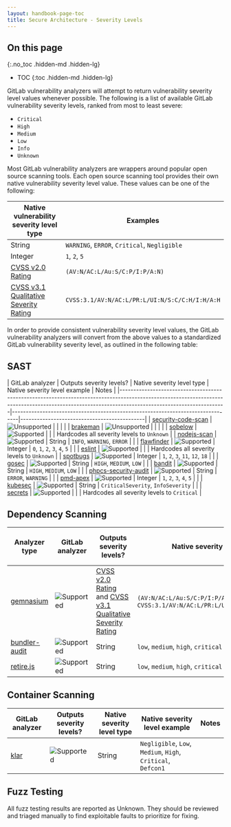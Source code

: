 ```yaml
---
layout: handbook-page-toc
title: Secure Architecture - Severity Levels
---
```


## On this page
{:.no_toc .hidden-md .hidden-lg}

- TOC
{:toc .hidden-md .hidden-lg}

GitLab vulnerability analyzers will attempt to return vulnerability severity level values whenever possible. The following is a list of available GitLab vulnerability severity levels, ranked from most to least severe:

- `Critical`
- `High`
- `Medium`
- `Low`
- `Info`
- `Unknown`

Most GitLab vulnerability analyzers are wrappers around popular open source scanning tools. Each open source scanning tool provides their own native vulnerability severity level value. These values can be one of the following:

| Native vulnerability severity level type                                                                                          | Examples                                       |
|-----------------------------------------------------------------------------------------------------------------------------------|------------------------------------------------|
| String                                                                                                                            | `WARNING`, `ERROR`, `Critical`, `Negligible`   |
| Integer                                                                                                                           | `1`, `2`, `5`                                  |
| [CVSS v2.0 Rating](https://nvd.nist.gov/vuln-metrics/cvss)                                                                        | `(AV:N/AC:L/Au:S/C:P/I:P/A:N)`                 |
| [CVSS v3.1 Qualitative Severity Rating](https://www.first.org/cvss/v3.1/specification-document#Qualitative-Severity-Rating-Scale) | `CVSS:3.1/AV:N/AC:L/PR:L/UI:N/S:C/C:H/I:H/A:H` |

In order to provide consistent vulnerability severity level values, the GitLab vulnerability analyzers will convert from the above values to a standardized GitLab vulnerability severity level, as outlined in the following table:

## SAST 
|  GitLab analyzer                                                                                        | Outputs severity levels?                                                   | Native severity level type                                                                                                                                                                       | Native severity level example                                                  | Notes                                       |
|--------------------------------------------------------------------------------------------------------------------------------------------------------------------------------------------------|--------------------------------------------------------------------------------|---------------------------------------------|
| [security-code-scan](https://gitlab.com/gitlab-org/security-products/analyzers/security-code-scan)     | ![Unsupported](../../img/ci-failed.svg "Severity level output not supported") |                                                                                                                                                                                                  |                                                                                |                                             |
| [brakeman](https://gitlab.com/gitlab-org/security-products/analyzers/brakeman)                         | ![Unsupported](../../img/ci-failed.svg "Severity level output not supported") |                                                                                                                                                                                                  |                                                                                |                                             |
| [sobelow](https://gitlab.com/gitlab-org/security-products/analyzers/sobelow)                           | ![Supported](../../img/ci-success.svg "Severity level output supported")      |                                                                                                                                                                                                  |                                                                                | Hardcodes all severity levels to `Unknown`  |
| [nodejs-scan](https://gitlab.com/gitlab-org/security-products/analyzers/nodejs-scan)                   | ![Supported](../../img/ci-success.svg "Severity level output supported")      | String                                                                                                                                                                                           | `INFO`, `WARNING`, `ERROR`                                                     |                                             |
| [flawfinder](https://gitlab.com/gitlab-org/security-products/analyzers/flawfinder)                     | ![Supported](../../img/ci-success.svg "Severity level output supported")      | Integer                                                                                                                                                                                          | `0`, `1`, `2`, `3`, `4`, `5`                                                   |                                             |
| [eslint](https://gitlab.com/gitlab-org/security-products/analyzers/eslint)                             | ![Supported](../../img/ci-success.svg "Severity level output supported")      |                                                                                                                                                                                                  |                                                                                | Hardcodes all severity levels to `Unknown`  |
| [spotbugs](https://gitlab.com/gitlab-org/security-products/analyzers/spotbugs)                         | ![Supported](../../img/ci-success.svg "Severity level output supported")      | Integer                                                                                                                                                                                          | `1`, `2`, `3`, `11`, `12`, `18`                                                |                                             |
| [gosec](https://gitlab.com/gitlab-org/security-products/analyzers/gosec)                               | ![Supported](../../img/ci-success.svg "Severity level output supported")      | String                                                                                                                                                                                           | `HIGH`, `MEDIUM`, `LOW`                                                        |                                             |
| [bandit](https://gitlab.com/gitlab-org/security-products/analyzers/bandit)                             | ![Supported](../../img/ci-success.svg "Severity level output supported")      | String                                                                                                                                                                                           | `HIGH`, `MEDIUM`, `LOW`                                                        |                                             |
| [phpcs-security-audit](https://gitlab.com/gitlab-org/security-products/analyzers/phpcs-security-audit) | ![Supported](../../img/ci-success.svg "Severity level output supported")      | String                                                                                                                                                                                           | `ERROR`, `WARNING`                                                             |                                             |
| [pmd-apex](https://gitlab.com/gitlab-org/security-products/analyzers/pmd-apex)                         | ![Supported](../../img/ci-success.svg "Severity level output supported")      | Integer                                                                                                                                                                                          | `1`, `2`, `3`, `4`, `5`                                                        |                                             |
| [kubesec](https://gitlab.com/gitlab-org/security-products/analyzers/kubesec)                           | ![Supported](../../img/ci-success.svg "Severity level output supported")      | String                                                                                                                                                                                           | `CriticalSeverity`, `InfoSeverity`                                             |                                             |
| [secrets](https://gitlab.com/gitlab-org/security-products/analyzers/secrets)                           | ![Supported](../../img/ci-success.svg "Severity level output supported")      |                                                                                                                                                                                                  |                                                                                | Hardcodes all severity levels to `Critical` |

## Dependency Scanning
| Analyzer type       | GitLab analyzer                                                                                        | Outputs severity levels?                                                   | Native severity level type                                                                                                                                                                       | Native severity level example                                                  | Notes                                       |
|---------------------|--------------------------------------------------------------------------------------------------------|----------------------------------------------------------------------------|--------------------------------------------------------------------------------------------------------------------------------------------------------------------------------------------------|--------------------------------------------------------------------------------|---------------------------------------------|
| [gemnasium](https://gitlab.com/gitlab-org/security-products/analyzers/gemnasium)                       | ![Supported](../../img/ci-success.svg "Severity level output supported")      | [CVSS v2.0 Rating](https://nvd.nist.gov/vuln-metrics/cvss) and [CVSS v3.1 Qualitative Severity Rating](https://www.first.org/cvss/v3.1/specification-document#Qualitative-Severity-Rating-Scale) | `(AV:N/AC:L/Au:S/C:P/I:P/A:N)`, `CVSS:3.1/AV:N/AC:L/PR:L/UI:N/S:C/C:H/I:H/A:H` |                                             |
| [bundler-audit](https://gitlab.com/gitlab-org/security-products/analyzers/bundler-audit)               | ![Supported](../../img/ci-success.svg "Severity level output supported")      | String                                                                                                                                                                                           | `low`, `medium`, `high`, `critical`                                            |                                             |
| [retire.js](https://gitlab.com/gitlab-org/security-products/analyzers/retire.js)                       | ![Supported](../../img/ci-success.svg "Severity level output supported")      | String                                                                                                                                                                                           | `low`, `medium`, `high`, `critical`                                            |                                             |

## Container Scanning
| GitLab analyzer                                                                                        | Outputs severity levels?                                                   | Native severity level type                                                                                                                                                                       | Native severity level example                                                  | Notes                                       |
|--------------------------------------------------------------------------------------------------------|----------------------------------------------------------------------------|--------------------------------------------------------------------------------------------------------------------------------------------------------------------------------------------------|--------------------------------------------------------------------------------|---------------------------------------------|
| [klar](https://gitlab.com/gitlab-org/security-products/analyzers/klar)                                 | ![Supported](../../img/ci-success.svg "Severity level output supported")      | String                                                                                                                                                                                           | `Negligible`, `Low`, `Medium`, `High`, `Critical`, `Defcon1`                   |                                             |

## Fuzz Testing
All fuzz testing results are reported as Unknown. They should be reviewed and triaged manually to find exploitable faults to prioritize for fixing.
